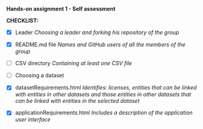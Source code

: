 **Hands-on assignment 1 - Self assessment**

**CHECKLIST:**

- [x] Leader
_Choosing a leader and forking his repository of the group_

- [x] README.md file
_Names and GitHub users of all the members of the group_

- [ ] CSV directory
_Containing at least one CSV file_

- [ ] Choosing a dataset

- [x] datasetRequirements.html
_Identifies: licenses, entities that can be linked with entities in other datasets and those entities in other datasets that can be linked with entities in the selected dataset_

- [x] applicationRequirements.html
_Includes a description of the application user interface_

